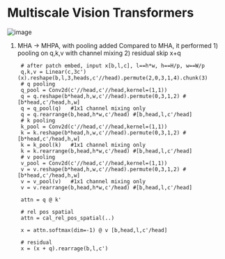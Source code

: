 # Multiscale Vision Transformers


![image](https://github.com/user-attachments/assets/b857f861-759a-4837-937b-73f0d4d532c5)
1. MHA -> MHPA, with pooling added
Compared to MHA, it performed 1) pooling on q,k,v with channel mixing 2) residual skip x+q

        # after patch embed, input x[b,l,c], l==h*w, h==H/p, w==W/p
        q,k,v = Linear(c,3c')(x).reshape(b,l,3,heads,c'//head).permute(2,0,3,1,4).chunk(3)
        # q pooling
        q_pool = Conv2d(c'//head,c'//head,kernel=(1,1))
        q = q.reshape(b*head,h,w,c'//head).permute(0,3,1,2) #[b*head,c'/head,h,w]
        q = q_pool(q)   #1x1 channel mixing only
        q = q.rearrange(b,head,h*w,c'/head) #[b,head,l,c'/head]
        # k pooling
        k_pool = Conv2d(c'//head,c'//head,kernel=(1,1))
        k = k.reshape(b*head,h,w,c'//head).permute(0,3,1,2) #[b*head,c'/head,h,w]
        k = k_pool(k)   #1x1 channel mixing only
        k = k.rearrange(b,head,h*w,c'/head) #[b,head,l,c'/head]
        # v pooling
        v_pool = Conv2d(c'//head,c'//head,kernel=(1,1))
        v = v.reshape(b*head,h,w,c'//head).permute(0,3,1,2) #[b*head,c'/head,h,w]
        v = v_pool(v)   #1x1 channel mixing only
        v = v.rearrange(b,head,h*w,c'/head) #[b,head,l,c'/head]
    
        attn = q @ k'

        # rel pos spatial
        attn = cal_rel_pos_spatial(..)
   
        x = attn.softmax(dim=-1) @ v [b,head,l,c'/head]
   
        # residual
        x = (x + q).rearrage(b,l,c')
